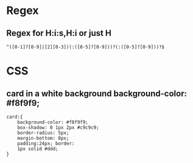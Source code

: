 
# Regex
## Regex for H:i:s,H:i or just H 
```
^([0-1]?[0-9]|[2][0-3])(:([0-5]?[0-9]))?(:([0-5]?[0-9]))?$
```
# CSS

## card in a white background background-color: #f8f9f9;
```
card:{ 
	background-color: #f8f9f9; 
	box-shadow: 0 1px 2px #c9c9c9; 
	border-radius: 5px;
	margin-bottom: 8px;
	padding:24px; border: 
	1px solid #ddd; 
}
```
